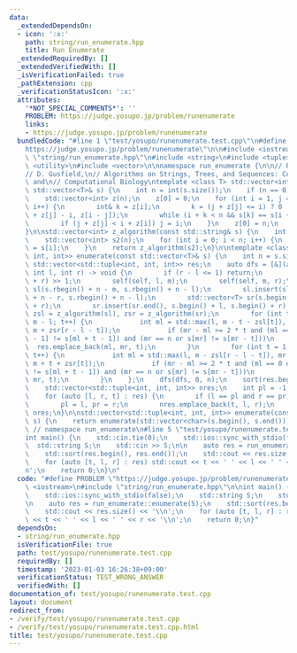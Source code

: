 ```yaml
---
data:
  _extendedDependsOn:
  - icon: ':x:'
    path: string/run_enumerate.hpp
    title: Run Enumerate
  _extendedRequiredBy: []
  _extendedVerifiedWith: []
  _isVerificationFailed: true
  _pathExtension: cpp
  _verificationStatusIcon: ':x:'
  attributes:
    '*NOT_SPECIAL_COMMENTS*': ''
    PROBLEM: https://judge.yosupo.jp/problem/runenumerate
    links:
    - https://judge.yosupo.jp/problem/runenumerate
  bundledCode: "#line 1 \"test/yosupo/runenumerate.test.cpp\"\n#define PROBLEM \"\
    https://judge.yosupo.jp/problem/runenumerate\"\n\n#include <iostream>\n#line 1\
    \ \"string/run_enumerate.hpp\"\n#include <string>\n#include <tuple>\n#include\
    \ <utility>\n#include <vector>\n\nnamespace run_enumerate {\n\n// Reference:\n\
    // D. Gusfield,\n// Algorithms on Strings, Trees, and Sequences: Computer Science\
    \ and\n// Computational Biology\ntemplate <class T> std::vector<int> z_algorithm(const\
    \ std::vector<T>& s) {\n    int n = int(s.size());\n    if (n == 0) return {};\n\
    \    std::vector<int> z(n);\n    z[0] = 0;\n    for (int i = 1, j = 0; i < n;\
    \ i++) {\n        int& k = z[i];\n        k = (j + z[j] <= i) ? 0 : std::min(j\
    \ + z[j] - i, z[i - j]);\n        while (i + k < n && s[k] == s[i + k]) k++;\n\
    \        if (j + z[j] < i + z[i]) j = i;\n    }\n    z[0] = n;\n    return z;\n\
    }\n\nstd::vector<int> z_algorithm(const std::string& s) {\n    int n = int(s.size());\n\
    \    std::vector<int> s2(n);\n    for (int i = 0; i < n; i++) {\n        s2[i]\
    \ = s[i];\n    }\n    return z_algorithm(s2);\n}\n\ntemplate <class T> std::vector<std::tuple<int,\
    \ int, int>> enumerate(const std::vector<T>& s) {\n    int n = s.size();\n   \
    \ std::vector<std::tuple<int, int, int>> res;\n    auto dfs = [&](auto&& self,\
    \ int l, int r) -> void {\n        if (r - l <= 1) return;\n        int m = (l\
    \ + r) >> 1;\n        self(self, l, m);\n        self(self, m, r);\n        std::vector<T>\
    \ sl(s.rbegin() + n - m, s.rbegin() + n - l);\n        sl.insert(sl.end(), s.rbegin()\
    \ + n - r, s.rbegin() + n - l);\n        std::vector<T> sr(s.begin() + m, s.begin()\
    \ + r);\n        sr.insert(sr.end(), s.begin() + l, s.begin() + r);\n        auto\
    \ zsl = z_algorithm(sl), zsr = z_algorithm(sr);\n        for (int t = 1; t <=\
    \ m - l; t++) {\n            int ml = std::max(l, m - t - zsl[t]), mr = std::min(r,\
    \ m + zsr[r - l - t]);\n            if (mr - ml >= 2 * t and (ml == 0 or s[ml\
    \ - 1] != s[ml + t - 1]) and (mr == n or s[mr] != s[mr - t]))\n              \
    \  res.emplace_back(ml, mr, t);\n        }\n        for (int t = 1; t <= r - m;\
    \ t++) {\n            int ml = std::max(l, m - zsl[r - l - t]), mr = std::min(r,\
    \ m + t + zsr[t]);\n            if (mr - ml >= 2 * t and (ml == 0 or s[ml - 1]\
    \ != s[ml + t - 1]) and (mr == n or s[mr] != s[mr - t]))\n                res.emplace_back(ml,\
    \ mr, t);\n        }\n    };\n    dfs(dfs, 0, n);\n    sort(res.begin(), res.end());\n\
    \    std::vector<std::tuple<int, int, int>> nres;\n    int pl = -1, pr = -1;\n\
    \    for (auto [l, r, t] : res) {\n        if (l == pl and r == pr) continue;\n\
    \        pl = l, pr = r;\n        nres.emplace_back(t, l, r);\n    }\n    return\
    \ nres;\n}\n\nstd::vector<std::tuple<int, int, int>> enumerate(const std::string&\
    \ s) {\n    return enumerate(std::vector<char>(s.begin(), s.end()));\n}\n\n} \
    \ // namespace run_enumerate\n#line 5 \"test/yosupo/runenumerate.test.cpp\"\n\n\
    int main() {\n    std::cin.tie(0);\n    std::ios::sync_with_stdio(false);\n  \
    \  std::string S;\n    std::cin >> S;\n\n    auto res = run_enumerate::enumerate(S);\n\
    \    std::sort(res.begin(), res.end());\n    std::cout << res.size() << '\\n';\n\
    \    for (auto [t, l, r] : res) std::cout << t << ' ' << l << ' ' << r << '\\\
    n';\n    return 0;\n}\n"
  code: "#define PROBLEM \"https://judge.yosupo.jp/problem/runenumerate\"\n\n#include\
    \ <iostream>\n#include \"string/run_enumerate.hpp\"\n\nint main() {\n    std::cin.tie(0);\n\
    \    std::ios::sync_with_stdio(false);\n    std::string S;\n    std::cin >> S;\n\
    \n    auto res = run_enumerate::enumerate(S);\n    std::sort(res.begin(), res.end());\n\
    \    std::cout << res.size() << '\\n';\n    for (auto [t, l, r] : res) std::cout\
    \ << t << ' ' << l << ' ' << r << '\\n';\n    return 0;\n}"
  dependsOn:
  - string/run_enumerate.hpp
  isVerificationFile: true
  path: test/yosupo/runenumerate.test.cpp
  requiredBy: []
  timestamp: '2023-01-03 16:26:38+09:00'
  verificationStatus: TEST_WRONG_ANSWER
  verifiedWith: []
documentation_of: test/yosupo/runenumerate.test.cpp
layout: document
redirect_from:
- /verify/test/yosupo/runenumerate.test.cpp
- /verify/test/yosupo/runenumerate.test.cpp.html
title: test/yosupo/runenumerate.test.cpp
---
```

